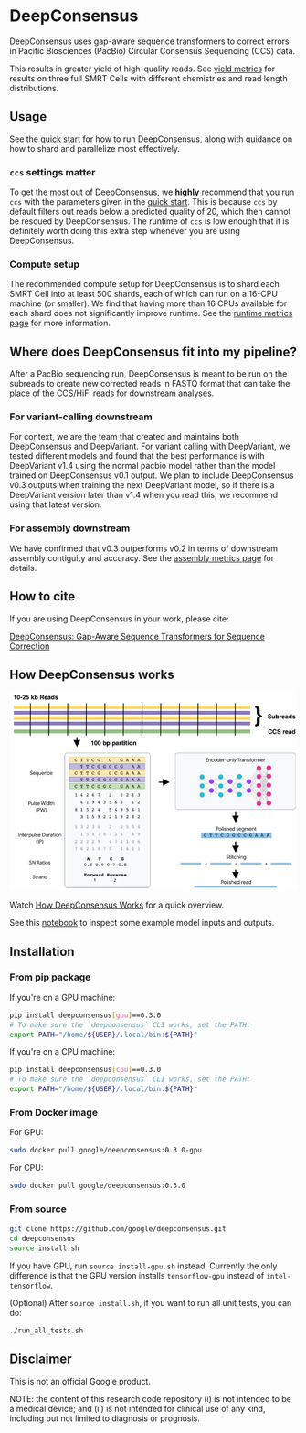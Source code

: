 # DeepConsensus

DeepConsensus uses gap-aware sequence transformers to correct errors in Pacific
Biosciences (PacBio) Circular Consensus Sequencing (CCS) data.

This results in greater yield of high-quality reads. See
[yield metrics](docs/yield_metrics.md) for results on three full SMRT Cells with
different chemistries and read length distributions.

## Usage

See the [quick start](docs/quick_start.md) for how to run DeepConsensus, along
with guidance on how to shard and parallelize most effectively.

### `ccs` settings matter

To get the most out of DeepConsensus, we **highly** recommend that you run `ccs`
with the parameters given in the [quick start](docs/quick_start.md). This is
because `ccs` by default filters out reads below a predicted quality of 20,
which then cannot be rescued by DeepConsensus. The runtime of `ccs` is low
enough that it is definitely worth doing this extra step whenever you are using
DeepConsensus.

### Compute setup

The recommended compute setup for DeepConsensus is to shard each SMRT Cell into
at least 500 shards, each of which can run on a 16-CPU machine (or smaller). We
find that having more than 16 CPUs available for each shard does not
significantly improve runtime. See the
[runtime metrics page](docs/runtime_metrics.md) for more information.

## Where does DeepConsensus fit into my pipeline?

After a PacBio sequencing run, DeepConsensus is meant to be run on the subreads
to create new corrected reads in FASTQ format that can take the place of the
CCS/HiFi reads for downstream analyses.

### For variant-calling downstream

For context, we are the team that created and maintains both DeepConsensus and
DeepVariant. For variant calling with DeepVariant, we tested different models
and found that the best performance is with DeepVariant v1.4 using the normal
pacbio model rather than the model trained on DeepConsensus v0.1 output. We plan
to include DeepConsensus v0.3 outputs when training the next DeepVariant model,
so if there is a DeepVariant version later than v1.4 when you read this, we
recommend using that latest version.

### For assembly downstream

We have confirmed that v0.3 outperforms v0.2 in terms of downstream assembly
contiguity and accuracy. See the
[assembly metrics page](docs/assembly_metrics.md) for details.

## How to cite

If you are using DeepConsensus in your work, please cite:

[DeepConsensus: Gap-Aware Sequence Transformers for Sequence Correction](https://www.biorxiv.org/content/10.1101/2021.08.31.458403v1)

## How DeepConsensus works

![DeepConsensus overview diagram](https://raw.githubusercontent.com/google/deepconsensus/main/docs/images/pipeline_figure.png)

Watch [How DeepConsensus Works](https://youtu.be/TlWtIao2i9E) for a quick
overview.

See this
[notebook](notebooks/Inspecting_DeepConsensus_examples_and_running_model.ipynb)
to inspect some example model inputs and outputs.

## Installation

### From pip package

If you're on a GPU machine:

```bash
pip install deepconsensus[gpu]==0.3.0
# To make sure the `deepconsensus` CLI works, set the PATH:
export PATH="/home/${USER}/.local/bin:${PATH}"
```

If you're on a CPU machine:

```bash
pip install deepconsensus[cpu]==0.3.0
# To make sure the `deepconsensus` CLI works, set the PATH:
export PATH="/home/${USER}/.local/bin:${PATH}"
```

### From Docker image

For GPU:

```bash
sudo docker pull google/deepconsensus:0.3.0-gpu
```

For CPU:

```bash
sudo docker pull google/deepconsensus:0.3.0
```

### From source

```bash
git clone https://github.com/google/deepconsensus.git
cd deepconsensus
source install.sh
```

If you have GPU, run `source install-gpu.sh` instead. Currently the only
difference is that the GPU version installs `tensorflow-gpu` instead of
`intel-tensorflow`.

(Optional) After `source install.sh`, if you want to run all unit tests, you can
do:

```bash
./run_all_tests.sh
```

## Disclaimer

This is not an official Google product.

NOTE: the content of this research code repository (i) is not intended to be a
medical device; and (ii) is not intended for clinical use of any kind, including
but not limited to diagnosis or prognosis.
